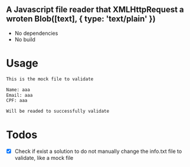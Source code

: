## A Javascript file reader that XMLHttpRequest a wroten Blob([text], { type: 'text/plain' })

- No dependencies
- No build

# Usage

```info.txt
This is the mock file to validate
```

```login.html
Name: aaa
Email: aaa
CPF: aaa

Will be readed to successfully validate
```

# Todos

- [X] Check if exist a solution to do not manually change the info.txt file to validate, like a mock file 
